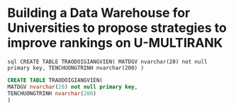 # Building a Data Warehouse for Universities to propose strategies to improve rankings on U-MULTIRANK
`sql
CREATE TABLE TRAODOIGIANGVIEN(
MATDGV nvarchar(20) not null primary key,
TENCHUONGTRINH nvarchar(200)
)`
```sql
CREATE TABLE TRAODOIGIANGVIEN(
MATDGV nvarchar(20) not null primary key,
TENCHUONGTRINH nvarchar(200)
)
